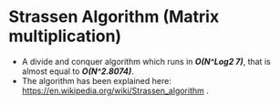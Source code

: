 # Strassen Algorithm (Matrix multiplication)
- A divide and conquer algorithm which runs in ***O(N^Log2 7)***, that is almost equal to ***O(N^2.8074)***.
- The algorithm has been explained here: https://en.wikipedia.org/wiki/Strassen_algorithm .
